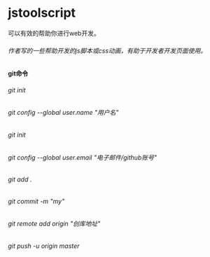# jstoolscript
可以有效的帮助你进行web开发。
###### 作者写的一些帮助开发的js脚本或css动画，有助于开发者开发页面使用。


#### git命令
###### git init
###### git config --global user.name  "用户名"
###### git init
###### git config --global user.email  "电子邮件/github账号"
###### git add .
###### git commit -m "my" 
###### git remote add origin  "创库地址"
###### git push -u origin master
